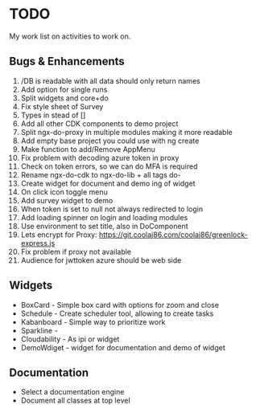 # TODO
My work list on activities to work on.

## Bugs & Enhancements
1. /DB is readable with all data should only return names
1. Add option for single runs
1. Split widgets and core+do
1. Fix style sheet of Survey
1. Types in stead of []
1. Add all other CDK components to demo project 
1. Split ngx-do-proxy in multiple modules making it more readable
1. Add empty base project you could use with ng create
1. Make function to add/Remove AppMenu 
1. Fix problem with decoding azure token in proxy
1. Check on token errors, so we can do MFA is required
1. Rename ngx-do-cdk to ngx-do-lib + all tags do-
1. Create widget for document and demo ing of widget
1. On click icon toggle menu
1. Add survey widget to demo
1. When token is set to null not always redirected to login
1. Add loading spinner on login and loading modules
1. Use environment to set title, also in DoComponent
1. Lets encrypt for Proxy: https://git.coolaj86.com/coolaj86/greenlock-express.js
1. Fix problem if proxy not available
1. Audience for jwttoken azure should be web side 


## Widgets
* BoxCard - Simple box card with options for zoom and close
* Schedule - Create scheduler tool, allowing to create  tasks
* Kabanboard - Simple way to prioritize work
* Sparkline - 
* Cloudability - As ipi or widget
* DemoWdiget - widget for documentation and demo of widget

## Documentation
* Select a documentation engine
* Document all classes at top level


